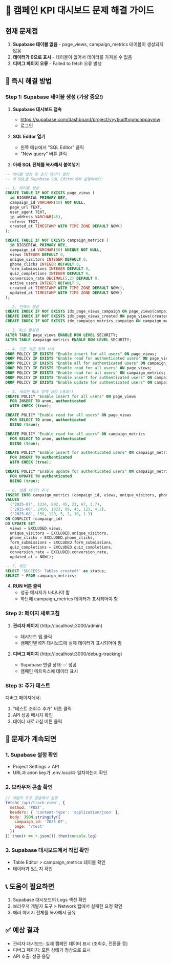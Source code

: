 # 🚨 캠페인 KPI 대시보드 문제 해결 가이드

## 현재 문제점
1. **Supabase 테이블 없음** - page_views, campaign_metrics 테이블이 생성되지 않음
2. **데이터가 0으로 표시** - 테이블이 없어서 데이터를 가져올 수 없음
3. **디버그 페이지 오류** - Failed to fetch 오류 발생

## 📌 즉시 해결 방법

### Step 1: Supabase 테이블 생성 (가장 중요!)

1. **Supabase 대시보드 접속**
   - https://supabase.com/dashboard/project/yyytjudftvpmcnppaymw
   - 로그인

2. **SQL Editor 열기**
   - 왼쪽 메뉴에서 "SQL Editor" 클릭
   - "New query" 버튼 클릭

3. **아래 SQL 전체를 복사해서 붙여넣기**

```sql
-- 테이블 생성 및 초기 데이터 설정
-- 이 SQL을 Supabase SQL Editor에서 실행하세요!

-- 1. 테이블 생성
CREATE TABLE IF NOT EXISTS page_views (
  id BIGSERIAL PRIMARY KEY,
  campaign_id VARCHAR(50) NOT NULL,
  page_url TEXT,
  user_agent TEXT,
  ip_address VARCHAR(45),
  referer TEXT,
  created_at TIMESTAMP WITH TIME ZONE DEFAULT NOW()
);

CREATE TABLE IF NOT EXISTS campaign_metrics (
  id BIGSERIAL PRIMARY KEY,
  campaign_id VARCHAR(50) UNIQUE NOT NULL,
  views INTEGER DEFAULT 0,
  unique_visitors INTEGER DEFAULT 0,
  phone_clicks INTEGER DEFAULT 0,
  form_submissions INTEGER DEFAULT 0,
  quiz_completions INTEGER DEFAULT 0,
  conversion_rate DECIMAL(5,2) DEFAULT 0,
  active_users INTEGER DEFAULT 0,
  created_at TIMESTAMP WITH TIME ZONE DEFAULT NOW(),
  updated_at TIMESTAMP WITH TIME ZONE DEFAULT NOW()
);

-- 2. 인덱스 생성
CREATE INDEX IF NOT EXISTS idx_page_views_campaign ON page_views(campaign_id);
CREATE INDEX IF NOT EXISTS idx_page_views_created ON page_views(created_at DESC);
CREATE INDEX IF NOT EXISTS idx_campaign_metrics_campaign ON campaign_metrics(campaign_id);

-- 3. RLS 활성화
ALTER TABLE page_views ENABLE ROW LEVEL SECURITY;
ALTER TABLE campaign_metrics ENABLE ROW LEVEL SECURITY;

-- 4. 모든 기존 정책 삭제
DROP POLICY IF EXISTS "Enable insert for all users" ON page_views;
DROP POLICY IF EXISTS "Enable read for authenticated users" ON page_views;
DROP POLICY IF EXISTS "Enable all for authenticated users" ON campaign_metrics;
DROP POLICY IF EXISTS "Enable read for all users" ON page_views;
DROP POLICY IF EXISTS "Enable read for all users" ON campaign_metrics;
DROP POLICY IF EXISTS "Enable insert for authenticated users" ON campaign_metrics;
DROP POLICY IF EXISTS "Enable update for authenticated users" ON campaign_metrics;

-- 5. 새로운 RLS 정책 생성 (중요!)
CREATE POLICY "Enable insert for all users" ON page_views
  FOR INSERT TO anon, authenticated
  WITH CHECK (true);

CREATE POLICY "Enable read for all users" ON page_views
  FOR SELECT TO anon, authenticated
  USING (true);

CREATE POLICY "Enable read for all users" ON campaign_metrics
  FOR SELECT TO anon, authenticated
  USING (true);

CREATE POLICY "Enable insert for authenticated users" ON campaign_metrics
  FOR INSERT TO authenticated
  WITH CHECK (true);

CREATE POLICY "Enable update for authenticated users" ON campaign_metrics
  FOR UPDATE TO authenticated
  USING (true);

-- 6. 샘플 데이터 추가
INSERT INTO campaign_metrics (campaign_id, views, unique_visitors, phone_clicks, form_submissions, quiz_completions, conversion_rate)
VALUES 
  ('2025-07', 1234, 892, 45, 23, 67, 3.7),
  ('2025-06', 2456, 1823, 89, 45, 123, 4.2),
  ('2025-08', 150, 120, 5, 2, 10, 1.3)
ON CONFLICT (campaign_id) 
DO UPDATE SET
  views = EXCLUDED.views,
  unique_visitors = EXCLUDED.unique_visitors,
  phone_clicks = EXCLUDED.phone_clicks,
  form_submissions = EXCLUDED.form_submissions,
  quiz_completions = EXCLUDED.quiz_completions,
  conversion_rate = EXCLUDED.conversion_rate,
  updated_at = NOW();

-- 7. 확인
SELECT 'SUCCESS: Tables created!' as status;
SELECT * FROM campaign_metrics;
```

4. **RUN 버튼 클릭**
   - 성공 메시지가 나타나야 함
   - 하단에 campaign_metrics 데이터가 표시되어야 함

### Step 2: 페이지 새로고침

1. **관리자 페이지** (http://localhost:3000/admin)
   - 대시보드 탭 클릭
   - 캠페인별 KPI 대시보드에 실제 데이터가 표시되어야 함

2. **디버그 페이지** (http://localhost:3000/debug-tracking)
   - Supabase 연결 상태: ✅ 성공
   - 캠페인 메트릭스에 데이터 표시

### Step 3: 추가 테스트

디버그 페이지에서:
1. "테스트 조회수 추가" 버튼 클릭
2. API 성공 메시지 확인
3. 데이터 새로고침 버튼 클릭

## 🔧 문제가 계속되면

### 1. Supabase 설정 확인
- Project Settings > API
- URL과 anon key가 .env.local과 일치하는지 확인

### 2. 브라우저 콘솔 확인
```javascript
// 개발자 도구 콘솔에서 실행
fetch('/api/track-view', {
  method: 'POST',
  headers: { 'Content-Type': 'application/json' },
  body: JSON.stringify({
    campaign_id: '2025-07',
    page: '/test'
  })
}).then(r => r.json()).then(console.log)
```

### 3. Supabase 대시보드에서 직접 확인
- Table Editor > campaign_metrics 테이블 확인
- 데이터가 있는지 확인

## 📞 도움이 필요하면
1. Supabase 대시보드의 Logs 섹션 확인
2. 브라우저 개발자 도구 > Network 탭에서 실패한 요청 확인
3. 에러 메시지 전체를 복사해서 공유

## ✅ 예상 결과
- 관리자 대시보드: 실제 캠페인 데이터 표시 (조회수, 전환율 등)
- 디버그 페이지: 모든 상태가 정상으로 표시
- API 호출: 성공 응답